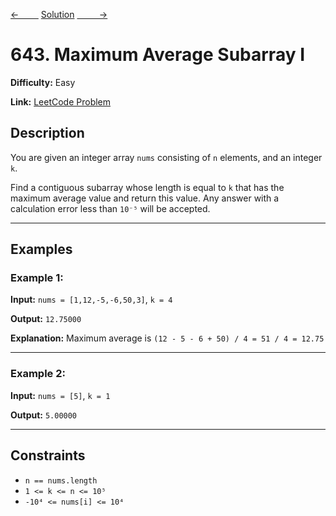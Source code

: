 [<-&nbsp;&nbsp;&nbsp;&nbsp;&nbsp;&nbsp;&nbsp;&nbsp;](../53.%20Maximum%20Subarray/statement.md)
[Solution](643.%20Maximum%20Average%20Subarray%20I/solution.js)
[&nbsp;&nbsp;&nbsp;&nbsp;&nbsp;&nbsp;&nbsp;&nbsp; ->](../3.%20Longest%20Substring%20Without%20Repeating%20Characters/statement.md)

# 643. Maximum Average Subarray I

**Difficulty:** Easy

**Link:** [LeetCode Problem](https://leetcode.com/problems/maximum-average-subarray-i/)

## Description

You are given an integer array `nums` consisting of `n` elements, and an integer `k`.

Find a contiguous subarray whose length is equal to `k` that has the maximum average value and return this value. Any answer with a calculation error less than `10⁻⁵` will be accepted.

---

## Examples

### Example 1:

**Input:**
`nums = [1,12,-5,-6,50,3]`, `k = 4`

**Output:**
`12.75000`

**Explanation:** Maximum average is `(12 - 5 - 6 + 50) / 4 = 51 / 4 = 12.75`

---

### Example 2:

**Input:**
`nums = [5]`, `k = 1`

**Output:**
`5.00000`

---

## Constraints

- `n == nums.length`
- `1 <= k <= n <= 10⁵`
- `-10⁴ <= nums[i] <= 10⁴`
